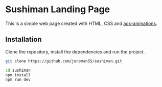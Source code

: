 # Sushiman Landing Page

This is a simple web page created with HTML, CSS and [aos-animations](https://github.com/michalsnik/aos). 

## Installation

Clone the repository, install the dependencies and run the project.

```bash
git clone https://github.com/jonoman55/sushiman.git

cd sushiman
npm install
npm run dev
```